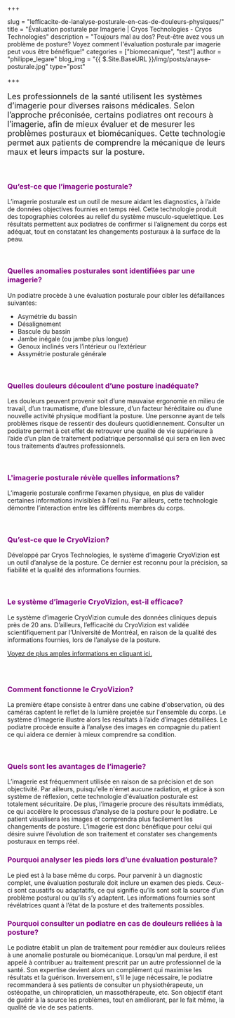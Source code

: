 +++

slug = "lefficacite-de-lanalyse-posturale-en-cas-de-douleurs-physiques/"
title = "Évaluation posturale par Imagerie | Cryos Technologies - Cryos Technologies"
description = "Toujours mal au dos? Peut-être avez vous un problème de posture? Voyez comment l'évaluation posturale par imagerie peut vous être bénéfique!"
categories = ["biomecanique", "test"]
author = "philippe_legare"
blog_img = "{{ $.Site.BaseURL }}/img/posts/anayse-posturale.jpg"
type="post"

+++

<p style="font-size: 18px;">Les professionnels de la santé utilisent les systèmes d’imagerie pour diverses raisons médicales. Selon l’approche préconisée, certains podiatres ont recours à l’imagerie, afin de mieux évaluer et de mesurer les problèmes posturaux et biomécaniques. Cette technologie permet aux patients de comprendre la mécanique de leurs maux et leurs impacts sur la posture.</p>

&nbsp;
<h3 style="color: #800080;">Qu’est-ce que l’imagerie posturale?</h3>
L’imagerie posturale est un outil de mesure aidant les diagnostics, à l’aide de données objectives fournies en temps réel. Cette technologie produit des topographies colorées au relief du système musculo-squelettique. Les résultats permettent aux podiatres de confirmer si l’alignement du corps est adéquat, tout en constatant les changements posturaux à la surface de la peau.

&nbsp;
<h3 style="color: #800080;">Quelles anomalies posturales sont identifiées par une imagerie?</h3>
Un podiatre procède à une évaluation posturale pour cibler les défaillances suivantes:
<ul>
	<li>Asymétrie du bassin</li>
	<li>Désalignement</li>
	<li>Bascule du bassin</li>
	<li>Jambe inégale (ou jambe plus longue)</li>
	<li>Genoux inclinés vers l’intérieur ou l’extérieur</li>
	<li>Assymétrie posturale générale</li>
</ul>
&nbsp;
<h3 style="color: #800080;">Quelles douleurs découlent d’une posture inadéquate?</h3>
Les douleurs peuvent provenir soit d’une mauvaise ergonomie en milieu de travail, d’un traumatisme, d’une blessure, d’un facteur héréditaire ou d’une nouvelle activité physique modifiant la posture. Une personne ayant de tels problèmes risque de ressentir des douleurs quotidiennement. Consulter un podiatre permet à cet effet de retrouver une qualité de vie supérieure à l’aide d’un plan de traitement podiatrique personnalisé qui sera en lien avec tous traitements d’autres professionnels.

&nbsp;
<h3 style="color: #800080;">L'imagerie posturale révèle quelles informations?</h3>
L’imagerie posturale confirme l’examen physique, en plus de valider certaines informations invisibles à l’œil nu. Par ailleurs, cette technologie démontre l’interaction entre les différents membres du corps.

&nbsp;
<h3 style="color: #800080;">Qu’est-ce que le CryoVizion?</h3>
Développé par Cryos Technologies, le système d’imagerie CryoVizion est un outil d’analyse de la posture. Ce dernier est reconnu pour la précision, sa fiabilité et la qualité des informations fournies.

&nbsp;
<h3 style="color: #800080;">Le système d’imagerie CryoVizion, est-il efficace?</h3>
Le système d’imagerie CryoVizion cumule des données cliniques depuis près de 20 ans. D’ailleurs, l’efficacité du CryoVizion est validée scientifiquement par l’Université de Montréal, en raison de la qualité des informations fournies, lors de l’analyse de la posture.

<a href="http://www.cryos.com/wp-content/uploads/2015/12/color-coded-video-based-system.pdf" target="_blank">Voyez de plus amples informations en cliquant ici.</a>
<h3 style="color: #800080;"></h3>
&nbsp;
<h3 style="color: #800080;">Comment fonctionne le CryoVizion?</h3>
La première étape consiste à entrer dans une cabine d'observation, où des caméras captent le reflet de la lumière projetée sur l'ensemble du corps. Le système d’imagerie illustre alors les résultats à l’aide d’images détaillées. Le podiatre procède ensuite à l’analyse des images en compagnie du patient ce qui aidera ce dernier à mieux comprendre sa condition.

&nbsp;
<h3 style="color: #800080;">Quels sont les avantages de l’imagerie?</h3>
L’imagerie est fréquemment utilisée en raison de sa précision et de son objectivité. Par ailleurs, puisqu'elle n'émet aucune radiation, et grâce à son système de réflexion, cette technologie d'évaluation posturale est totalement sécuritaire. De plus, l’imagerie procure des résultats immédiats, ce qui accélère le processus d’analyse de la posture pour le podiatre. Le patient visualisera les images et comprendra plus facilement les changements de posture. L’imagerie est donc bénéfique pour celui qui désire suivre l’évolution de son traitement et constater ses changements posturaux en temps réel.
<h3 style="color: #800080;">Pourquoi analyser les pieds lors d’une évaluation posturale?</h3>
Le pied est à la base même du corps. Pour parvenir à un diagnostic complet, une évaluation posturale doit inclure un examen des pieds. Ceux-ci sont causatifs ou adaptatifs, ce qui signifie qu’ils sont soit la source d’un problème postural ou qu’ils s’y adaptent. Les informations fournies sont révélatrices quant à l’état de la posture et des traitements possibles.
<h3 style="color: #800080;">Pourquoi consulter un podiatre en cas de douleurs reliées à la posture?</h3>
Le podiatre établit un plan de traitement pour remédier aux douleurs reliées à une anomalie posturale ou biomécanique. Lorsqu’un mal perdure, il est appelé à contribuer au traitement prescrit par un autre professionnel de la santé. Son expertise devient alors un complément qui maximise les résultats et la guérison. Inversement, s’il le juge nécessaire, le podiatre recommandera à ses patients de consulter un physiothérapeute, un ostéopathe, un chiropraticien, un massothérapeute, etc. Son objectif étant de guérir à la source les problèmes, tout en améliorant, par le fait même, la qualité de vie de ses patients.

